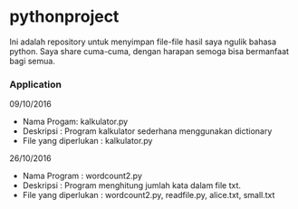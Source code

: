 # pythonproject
Ini adalah repository untuk menyimpan file-file hasil saya ngulik bahasa python. Saya share cuma-cuma, dengan harapan semoga bisa bermanfaat bagi semua.

### Application
09/10/2016
- Nama Progam: kalkulator.py
- Deskripsi : Program kalkulator sederhana menggunakan dictionary
- File yang diperlukan : kalkulator.py

26/10/2016
- Nama Program : wordcount2.py
- Deskripsi : Program menghitung jumlah kata dalam file txt. 
- File yang diperlukan : wordcount2.py, readfile.py, alice.txt, small.txt
